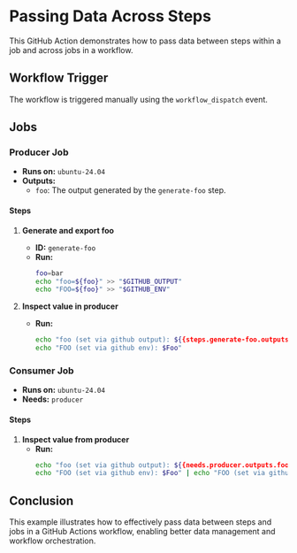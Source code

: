 # Passing Data Across Steps

This GitHub Action demonstrates how to pass data between steps within a job and across jobs in a workflow. 

## Workflow Trigger

The workflow is triggered manually using the `workflow_dispatch` event.

## Jobs

### Producer Job

- **Runs on:** `ubuntu-24.04`
- **Outputs:**
  - `foo`: The output generated by the `generate-foo` step.

#### Steps

1. **Generate and export foo**
   - **ID:** `generate-foo`
   - **Run:** 
     ```bash
     foo=bar
     echo "foo=${foo}" >> "$GITHUB_OUTPUT"
     echo "FOO=${foo}" >> "$GITHUB_ENV"
     ```

2. **Inspect value in producer**
   - **Run:**
     ```bash
     echo "foo (set via github output): ${{steps.generate-foo.outputs.foo}}"
     echo "FOO (set via github env): $Foo"
     ```

### Consumer Job

- **Runs on:** `ubuntu-24.04`
- **Needs:** `producer`

#### Steps

1. **Inspect value from producer**
   - **Run:**
     ```bash
     echo "foo (set via github output): ${{needs.producer.outputs.foo}}"
     echo "FOO (set via github env): $Foo" | echo "FOO (set via github env): FOO<unset>"
     ```

## Conclusion

This example illustrates how to effectively pass data between steps and jobs in a GitHub Actions workflow, enabling better data management and workflow orchestration.  